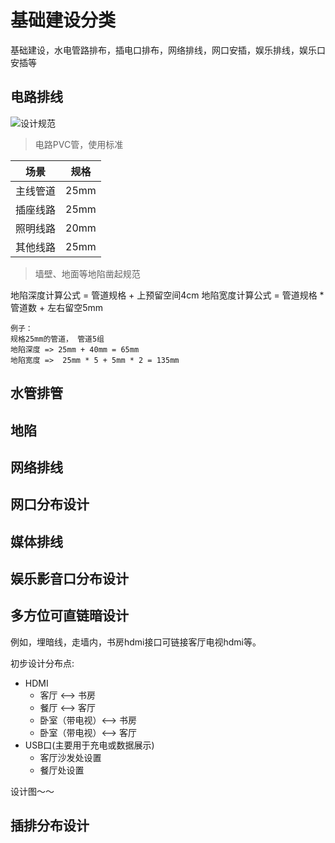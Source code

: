 # 基础建设分类

基础建设，水电管路排布，插电口排布，网络排线，网口安插，娱乐排线，娱乐口安插等

## 电路排线


![设计规范](http://qiniu.media.ineet.cn/WechatIMG43.jpeg)


> 电路PVC管，使用标准

| 场景 | 规格 |
| ---- | ---- |
| 主线管道 |  25mm |
| 插座线路 | 25mm | 
| 照明线路 | 20mm |
| 其他线路 | 25mm |

>  墙壁、地面等地陷凿起规范

地陷深度计算公式 = 管道规格 + 上预留空间4cm
地陷宽度计算公式 = 管道规格 * 管道数 + 左右留空5mm

```
例子：
规格25mm的管道， 管道5组
地陷深度 => 25mm + 40mm = 65mm
地陷宽度 =>  25mm * 5 + 5mm * 2 = 135mm
```


## 水管排管

## 地陷

## 网络排线

## 网口分布设计

## 媒体排线

## 娱乐影音口分布设计



## 多方位可直链暗设计

例如，埋暗线，走墙内，书房hdmi接口可链接客厅电视hdmi等。

初步设计分布点:

* HDMI
    * 客厅 <——> 书房
    * 餐厅 <——> 客厅
    * 卧室（带电视）<——> 书房
    * 卧室（带电视）<——> 客厅
* USB口(主要用于充电或数据展示)
    * 客厅沙发处设置
    * 餐厅处设置

设计图～～

## 插排分布设计
